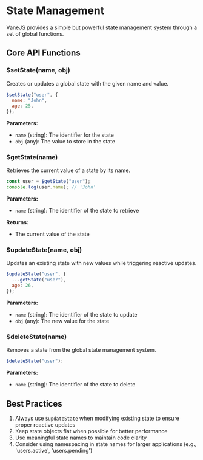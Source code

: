 # State Management

VaneJS provides a simple but powerful state management system through a set of global functions.

## Core API Functions

### $setState(name, obj)

Creates or updates a global state with the given name and value.

```javascript
$setState("user", {
  name: "John",
  age: 25,
});
```

**Parameters:**

- `name` (string): The identifier for the state
- `obj` (any): The value to store in the state

### $getState(name)

Retrieves the current value of a state by its name.

```javascript
const user = $getState("user");
console.log(user.name); // 'John'
```

**Parameters:**

- `name` (string): The identifier of the state to retrieve

**Returns:**

- The current value of the state

### $updateState(name, obj)

Updates an existing state with new values while triggering reactive updates.

```javascript
$updateState("user", {
  ...getState("user"),
  age: 26,
});
```

**Parameters:**

- `name` (string): The identifier of the state to update
- `obj` (any): The new value for the state

### $deleteState(name)

Removes a state from the global state management system.

```javascript
$deleteState("user");
```

**Parameters:**

- `name` (string): The identifier of the state to delete

## Best Practices

1. Always use `$updateState` when modifying existing state to ensure proper reactive updates
2. Keep state objects flat when possible for better performance
3. Use meaningful state names to maintain code clarity
4. Consider using namespacing in state names for larger applications (e.g., 'users.active', 'users.pending')
